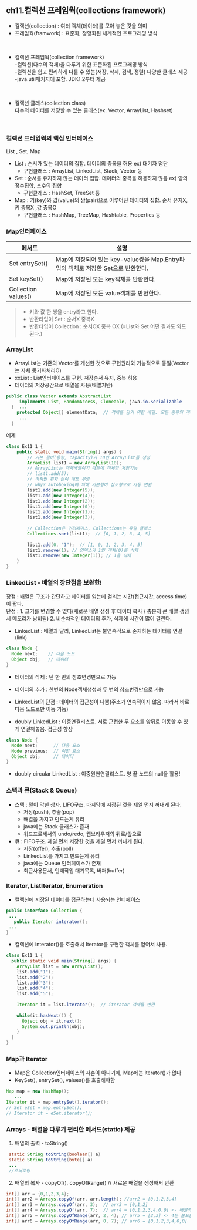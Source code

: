 ## ch11.컬렉션 프레임웍(collections framework)
- 컬렉션(collection) : 여러 객체(데이터)를 모아 놓은 것을 의미
- 프레임웍(framwork) : 표준화, 정형화된 체계적인 프로그래밍 방식
<br>
 
- 컬렉션 프레임웍(collection framework)     
-컬렉션(다수의 객체)을 다루기 위한 표준화된 프로그래밍 방식    
-컬렉션을 쉽고 편리하게 다룰 수 있는(저장, 삭제, 검색, 정렬) 다양한 클래스 제공    
-java.util패키지에 포함. JDK1.2부터 제공     
<br>

 - 컬렉션 클래스(collection class)    
다수의 데이터를 저장할 수 있는 클래스(ex. Vector, ArrayList, Hashset)    
<br>

### 컬렉션 프레임웍의 핵심 인터페이스
List , Set, Map      
- List : 순서가 있는 데이터의 집합. 데이터의 중복을 허용 ex) 대기자 명단
  - 구현클래스 : ArrayList, LinkedList, Stack, Vector 등         
- Set : 순서를 유지하지 않는 데이터 집합. 데이터의 중복을 허용하지 않음 ex) 양의 정수집합, 소수의 집합    
  - 구현클래스 : HashSet, TreeSet 등     
- Map : 키(key)와 값(value)의 쌍(pair)으로 이루어진 데이터의 집합. 순서 유지X, 키 중복X ,값 중복O    
  - 구현클래스 : HashMap, TreeMap, Hashtable, Properties 등     

### Map인터페이스
|메서드|설명|
|------|---------------|
|Set entrySet()|Map에 저장되어 있는 key-value쌍을 Map.Entry타입의 객체로 저장한 Set으로 반환한다.|
|Set keySet()|Map에 저장된 모든 key객체를 반환한다.|
|Collection values()|Map에 저장된 모든 value객체를 반환한다.|    
> - 키와 값 한 쌍을 entry라고 한다.     
> - 반환타입이 Set : 순서X 중복X      
> - 반환타입이 Collection : 순서OX 중복 OX (=List와 Set 어떤 결과도 와도 된다.)   

### ArrayList
- ArrayList는 기존의 Vector를 개선한 것으로 구현원리와 기능적으로 동일(Vector는 자체 동기화처리O)    
- xxList : List인터페이스를 구현. 저장순서 유지, 중복 허용    
- 데이터의 저장공간으로 배열을 사용(배열기반)
```java
public class Vector extends AbstractList
     implements List, RandomAccess, Cloneable, java.io.Serializable
  {  ...
    protected Object[] elementData;  // 객체를 담기 위한 배열. 모든 종류의 객체 저장 가능 feat.다형성
     ...
  }
```
예제
```java
class Ex11_1 {
    public static void main(String[] args) {
        // 기본 길이(용량, capacity)가 10인 ArrayList를 생성
        ArrayList list1 = new ArrayList(10);
        // ArrayList는 객체배열이기 때문에 객체만 저장가능
        // list1.add(5);
        // 하지만 위와 같이 해도 무방 
        // why? autoboxing에 의해 기본형이 참조형으로 자동 변환
        list1.add(new Integer(5));
        list1.add(new Integer(4));
        list1.add(new Integer(2));
        list1.add(new Integer(0));
        list1.add(new Integer(1));
        list1.add(new Integer(3));
        
        // Collection은 인터페이스, Collections는 유틸 클래스
        Collections.sort(list1);  // [0, 1, 2, 3, 4, 5]
        
        list1.add(0, "1");  // [1, 0, 1, 2, 3, 4, 5]
        list1.remove(1); // 인덱스가 1인 객체(0)를 삭제
        list1.remove(new Integer(1)); // 1을 삭제
    }
}
```
### LinkedList - 배열의 장단점을 보완한!
장점 : 배열은 구조가 간단하고 데이터를 읽는데 걸리는 시간(접근시간, access time)이 짧다.     
단점 : 1. 크기를 변경할 수 없다(새로운 배열 생성 후 데이터 복사 / 충분히 큰 배열 생성시 메모리가 낭비됨) 2. 비순차적인 데이터의 추가, 삭제에 시간이 많이 걸린다.     

- LinkedList : 배열과 달리, LinkedList는 불연속적으로 존재하는 데이터를 연결(link)
 ```java
 class Node {
   Node next;    // 다음 노드
   Object obj;   // 데이터
 }
 ```    
  - 데이터의 삭제 : 단 한 번의 참조변경만으로 가능
  - 데이터의 추가 : 한번의 Node객체생성과 두 번의 참조변경만으로 가능

- LinkedList의 단점 : 데이터의 접근성이 나쁨(주소가 연속적이지 않음. 따라서 바로 다음 노드로만 이동 가능)      

- doubly LinkedList : 이중연결리스트. 서로 근접한 두 요소를 앞뒤로 이동할 수 있게 연결해놓음. 접근성 향상    
```java
class Node {
  Node next;      // 다음 요소
  Node previous;  // 이전 요소
  Object obj;     // 데이터
}
```
- doubly circular LinkedList : 이중원현연결리스트. 양 끝 노드의 null을 활용!      

### 스택과 큐(Stack & Queue)
- 스택 : 밑이 막힌 상자. LIFO구조. 마지막에 저장된 것을 제일 먼저 꺼내게 된다.
  - 저장(push), 추출(pop)
  - 배열을 가지고 만드는게 유리
  - java에는 Stack 클래스가 존재
  - 워드프로세서의 undo/redo, 웹브라우저의 뒤로/앞으로
- 큐 : FIFO구조. 제일 먼저 저장한 것을 제일 먼저 꺼내게 된다.
  - 저장(offer), 추출(poll)
  - LinkedList를 가지고 만드는게 유리
  - java에는 Queue 인터페이스가 존재    
  - 최근사용문서, 인쇄작업 대기목록, 버퍼(buffer)

### Iterator, ListIterator, Enumeration
- 컬렉션에 저장된 데이터를 접근하는데 사용되는 인터페이스   
```java
public interface Collection {
 ...
   public Iterator interator();
 ...
}
```
- 컬렉션에 interator()를 호출해서 Iterator를 구현한 객체를 얻어서 사용.
```java
class Ex11_1 {
  public static void main(String[] args) {
    ArrayList list = new ArrayList();
    list.add("1");
    list.add("2");
    list.add("3");
    list.add("4");
    list.add("5");
    
    Iterator it = list.lterator();  // iterator 객체를 반환
    
    while(it.hasNext()) {
      Object obj = it.next();
      System.out.println(obj);
    }
  }
}
```
### Map과 Iterator
- Map은 Collection인터페이스의 자손이 아니기에, Map에는 iterator()가 없다
- KeySet(), entrySet(), values()를 호출해야함
```java
Map map = new HashMap();
   ...
Iterator it = map.entrySet().ierator();
// Set eSet = map.entrySet();
// Iterator it = eSet.iterator();
```

### Arrays - 배열을 다루기 편리한 메서드(static) 제공 
1. 배열의 출력 - toString()
```java
 static String toString(boolean[] a)
 static String toString(byte[] a)
 ...
 //오버로딩
```
2. 배열의 복사 - copyOf(), copyOfRange()  // 새로운 배열을 생성해서 반환       
```java
int[] arr = {0,1,2,3,4};
int[] arr2 = Arrays.copyOf(arr, arr.length); //arr2 = [0,1,2,3,4]
int[] arr3 = Arrays.copyOf(arr, 3);  // arr3 = [0,1,2] 
int[] arr4 = Arrays.copyOf(arr, 7);  // arr4 = [0,1,2,3,4,0,0] <- 배열의 범위를 넘으면 나머지는 0으로 채움
int[] arr5 = Arrays.copyOfRange(arr, 2, 4); // arr5 = [2,3] <- 4는 불포함
int[] arr6 = Arrays.copyOfRange(arr, 0, 7); // arr6 = [0,1,2,3,4,0,0]
```





 
